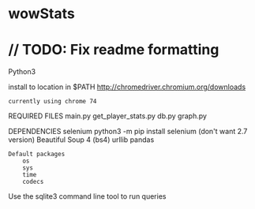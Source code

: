 # wowStats

# // TODO: Fix readme formatting

Python3

install to location in $PATH
	http://chromedriver.chromium.org/downloads

	currently using chrome 74

REQUIRED FILES
	main.py
	get_player_stats.py
	db.py
	graph.py

DEPENDENCIES
	selenium
		python3 -m pip install selenium (don't want 2.7 version)
	Beautiful Soup 4 (bs4)
	urllib
	pandas

	Default packages
		os
		sys
		time
		codecs

Use the sqlite3 command line tool to run queries